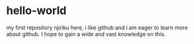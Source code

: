 # hello-world
my first repository
njiriku here, i like github and i am eager to learn more about github. I hope to gain a wide and vast knowledge on this.
